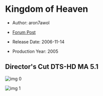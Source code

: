 # Kingdom of Heaven

* Author: aron7awol

* [Forum Post](https://www.avsforum.com/threads/bass-eq-for-filtered-movies.2995212/post-57737270)

* Release Date: 2006-11-14
* Production Year: 2005

## Director's Cut DTS-HD MA 5.1

![img 0](https://i.imgur.com/TqqjQgC.jpg)

![img 1](https://i.imgur.com/XEKqPyZ.jpg)

